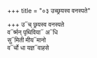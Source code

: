 +++
title = "०३ उच्छ्रयस्व वनस्पते"

+++
उ᳓च् छ्रयस्व वनस्पते  
व᳓र्ष्मन् पृथिविया᳓ अ᳓धि  
सु᳓मिती मीय᳓मानो  
व᳓र्चो धा यज्ञ᳓वाहसे